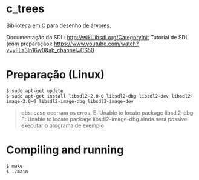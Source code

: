 # c_trees

Biblioteca em C para desenho de árvores.

Documentação do SDL: http://wiki.libsdl.org/CategoryInit
Tutorial de SDL (com preparação): https://www.youtube.com/watch?v=yFLa3ln16w0&ab_channel=CS50

# Preparação (Linux)

```shell
$ sudo apt-get update
$ sudo apt-get install libsdl2-2.0-0 libsdl2-dbg libsdl2-dev libsdl2-image-2.0-0 libsdl2-image-dbg libsdl2-image-dev
```

> obs: caso ocorram os erros:
> E: Unable to locate package libsdl2-dbg
> E: Unable to locate package libsdl2-image-dbg
> ainda será possível executar o programa de exemplo

# Compiling and running

```shell
$ make
$ ./main
```

